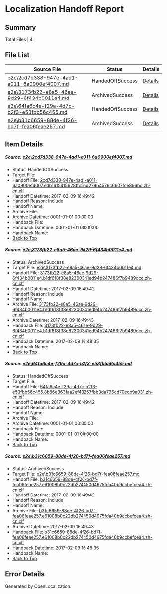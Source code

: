 # <a name='report-top'></a> Localization Handoff Report

## Summary
 Total Files | 4

## File List
 Source File | Status | Details 
 ----------- | ------ | ------- 
 [e2e\2cd7d338-947e-4ad1-a011-6a0900ef4007.md](https://github.com/OpenLocalizationTestOrg/ol-test0/blob/e450017908e5baac4923b4ab95ef7eedeb578921/e2e/2cd7d338-947e-4ad1-a011-6a0900ef4007.md) | HandedOffSuccess | [Details](#f915a334eb19fef2229e7ffb5a6d3d6c5f378fe23)
 [e2e\3173fb22-e8a5-46ae-9d29-6f434b0011e4.md](https://github.com/OpenLocalizationTestOrg/ol-test0/blob/e450017908e5baac4923b4ab95ef7eedeb578921/e2e/3173fb22-e8a5-46ae-9d29-6f434b0011e4.md) | ArchivedSuccess | [Details](#ffdd71313c51be687b449c0659177eb720a897f94)
 [e2e\64fa6c4e-f29a-4d7c-b2f3-e53fbb56c455.md](https://github.com/OpenLocalizationTestOrg/ol-test0/blob/9b9823da425589f0b3ec11c80cb9bac95a48dcf8/e2e/64fa6c4e-f29a-4d7c-b2f3-e53fbb56c455.md) | HandedOffSuccess | [Details](#92f7d2c9ad739fa840fce2be9ab51124ecc078cb9)
 [e2e\b31c6659-88de-4f26-bd7f-fea06feae257.md](https://github.com/OpenLocalizationTestOrg/ol-test0/blob/e450017908e5baac4923b4ab95ef7eedeb578921/e2e/b31c6659-88de-4f26-bd7f-fea06feae257.md) | ArchivedSuccess | [Details](#3c9778b8661e78279c54f502c8c307c629d2663a11)

## Item Details
##### <a name='f915a334eb19fef2229e7ffb5a6d3d6c5f378fe23'></a> Source: [e2e\2cd7d338-947e-4ad1-a011-6a0900ef4007.md](https://github.com/OpenLocalizationTestOrg/ol-test0/blob/e450017908e5baac4923b4ab95ef7eedeb578921/e2e/2cd7d338-947e-4ad1-a011-6a0900ef4007.md)
* Status: HandedOffSuccess
* Target File: 
* Handoff File: [2cd7d338-947e-4ad1-a011-6a0900ef4007.edb1615415628ffc5ad279b4576c6607fce896bc.zh-cn.xlf](https://github.com/OpenLocalizationTestOrg/ol-test0-handoff/blob/f3237176b4e488012fca5b41debb1e8742f5a90a/ol-handoff/OpenLocalizationTestOrg/ol-test0-zhcn/shujia/mt/2cd7d338-947e-4ad1-a011-6a0900ef4007.edb1615415628ffc5ad279b4576c6607fce896bc.zh-cn.xlf)
* Handoff Datetime: 2017-02-09 16:49:42
* Handoff Reason: Include
* Handoff Name: 
* Archive File: 
* Archive Datetime: 0001-01-01 00:00:00
* Handback File: 
* Handback Datetime: 0001-01-01 00:00:00
* Handback Name: 
* [Back to Top](#report-top)

##### <a name='ffdd71313c51be687b449c0659177eb720a897f94'></a> Source: [e2e\3173fb22-e8a5-46ae-9d29-6f434b0011e4.md](https://github.com/OpenLocalizationTestOrg/ol-test0/blob/e450017908e5baac4923b4ab95ef7eedeb578921/e2e/3173fb22-e8a5-46ae-9d29-6f434b0011e4.md)
* Status: ArchivedSuccess
* Target File: [e2e\3173fb22-e8a5-46ae-9d29-6f434b0011e4.md](https://github.com/OpenLocalizationTestOrg/ol-test0-zhcn/blob/eacf001893bd305915491d1f59e03f20fde6da4e/e2e/3173fb22-e8a5-46ae-9d29-6f434b0011e4.md)
* Handoff File: [3173fb22-e8a5-46ae-9d29-6f434b0011e4.b1df618f38e82300341ed94b247486f7b9489dcc.zh-cn.xlf](https://github.com/OpenLocalizationTestOrg/ol-test0-handoff/blob/f3237176b4e488012fca5b41debb1e8742f5a90a/ol-handoff/OpenLocalizationTestOrg/ol-test0-zhcn/shujia/mt/3173fb22-e8a5-46ae-9d29-6f434b0011e4.b1df618f38e82300341ed94b247486f7b9489dcc.zh-cn.xlf)
* Handoff Datetime: 2017-02-09 16:49:42
* Handoff Reason: Include
* Handoff Name: 
* Archive File: [3173fb22-e8a5-46ae-9d29-6f434b0011e4.b1df618f38e82300341ed94b247486f7b9489dcc.zh-cn.xlf](https://github.com/OpenLocalizationTestOrg/ol-test0-handoff/blob/45b28b9a2a282e94e45580b20d64dcf36ef55c1c/ol-archive/OpenLocalizationTestOrg/ol-test0-zhcn/shujia/mt/3173fb22-e8a5-46ae-9d29-6f434b0011e4.b1df618f38e82300341ed94b247486f7b9489dcc.zh-cn.xlf)
* Archive Datetime: 2017-02-09 16:49:43
* Handback File: [3173fb22-e8a5-46ae-9d29-6f434b0011e4.b1df618f38e82300341ed94b247486f7b9489dcc.zh-cn.xlf](https://github.com/OpenLocalizationTestOrg/ol-test0-handback/blob/af01e0d051bcb2f4efea218763a94fa1a8ced2b5/ol-handback/OpenLocalizationTestOrg/ol-test0-zhcn/shujia/ht/3173fb22-e8a5-46ae-9d29-6f434b0011e4.b1df618f38e82300341ed94b247486f7b9489dcc.zh-cn.xlf)
* Handback Datetime: 2017-02-09 16:48:35
* Handback Name: 
* [Back to Top](#report-top)

##### <a name='92f7d2c9ad739fa840fce2be9ab51124ecc078cb9'></a> Source: [e2e\64fa6c4e-f29a-4d7c-b2f3-e53fbb56c455.md](https://github.com/OpenLocalizationTestOrg/ol-test0/blob/9b9823da425589f0b3ec11c80cb9bac95a48dcf8/e2e/64fa6c4e-f29a-4d7c-b2f3-e53fbb56c455.md)
* Status: HandedOffSuccess
* Target File: 
* Handoff File: [64fa6c4e-f29a-4d7c-b2f3-e53fbb56c455.8b86e363faa2ef43257fbb3da796cd70ecb9a031.zh-cn.xlf](https://github.com/OpenLocalizationTestOrg/ol-test0-handoff/blob/f3237176b4e488012fca5b41debb1e8742f5a90a/ol-handoff/OpenLocalizationTestOrg/ol-test0-zhcn/shujia/ht/64fa6c4e-f29a-4d7c-b2f3-e53fbb56c455.8b86e363faa2ef43257fbb3da796cd70ecb9a031.zh-cn.xlf)
* Handoff Datetime: 2017-02-09 16:49:42
* Handoff Reason: Include
* Handoff Name: 
* Archive File: 
* Archive Datetime: 0001-01-01 00:00:00
* Handback File: 
* Handback Datetime: 0001-01-01 00:00:00
* Handback Name: 
* [Back to Top](#report-top)

##### <a name='3c9778b8661e78279c54f502c8c307c629d2663a11'></a> Source: [e2e\b31c6659-88de-4f26-bd7f-fea06feae257.md](https://github.com/OpenLocalizationTestOrg/ol-test0/blob/e450017908e5baac4923b4ab95ef7eedeb578921/e2e/b31c6659-88de-4f26-bd7f-fea06feae257.md)
* Status: ArchivedSuccess
* Target File: [e2e\b31c6659-88de-4f26-bd7f-fea06feae257.md](https://github.com/OpenLocalizationTestOrg/ol-test0-zhcn/blob/eacf001893bd305915491d1f59e03f20fde6da4e/e2e/b31c6659-88de-4f26-bd7f-fea06feae257.md)
* Handoff File: [b31c6659-88de-4f26-bd7f-fea06feae257.e61008b0c22db274450d4975fda40b9ccbefcea4.zh-cn.xlf](https://github.com/OpenLocalizationTestOrg/ol-test0-handoff/blob/f3237176b4e488012fca5b41debb1e8742f5a90a/ol-handoff/OpenLocalizationTestOrg/ol-test0-zhcn/shujia/mt/b31c6659-88de-4f26-bd7f-fea06feae257.e61008b0c22db274450d4975fda40b9ccbefcea4.zh-cn.xlf)
* Handoff Datetime: 2017-02-09 16:49:42
* Handoff Reason: Include
* Handoff Name: 
* Archive File: [b31c6659-88de-4f26-bd7f-fea06feae257.e61008b0c22db274450d4975fda40b9ccbefcea4.zh-cn.xlf](https://github.com/OpenLocalizationTestOrg/ol-test0-handoff/blob/45b28b9a2a282e94e45580b20d64dcf36ef55c1c/ol-archive/OpenLocalizationTestOrg/ol-test0-zhcn/shujia/mt/b31c6659-88de-4f26-bd7f-fea06feae257.e61008b0c22db274450d4975fda40b9ccbefcea4.zh-cn.xlf)
* Archive Datetime: 2017-02-09 16:49:43
* Handback File: [b31c6659-88de-4f26-bd7f-fea06feae257.e61008b0c22db274450d4975fda40b9ccbefcea4.zh-cn.xlf](https://github.com/OpenLocalizationTestOrg/ol-test0-handback/blob/af01e0d051bcb2f4efea218763a94fa1a8ced2b5/ol-handback/OpenLocalizationTestOrg/ol-test0-zhcn/shujia/ht/b31c6659-88de-4f26-bd7f-fea06feae257.e61008b0c22db274450d4975fda40b9ccbefcea4.zh-cn.xlf)
* Handback Datetime: 2017-02-09 16:48:35
* Handback Name: 
* [Back to Top](#report-top)


## Error Details

Generated by OpenLocalization.
